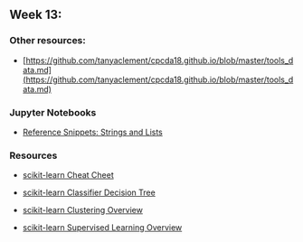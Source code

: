 ## Week 13:

<!--
check out Python cookbook on processing different data models:
https://utexas.instructure.com/courses/1216881/files/folder/Week_13?preview=44193290
-->
### Other resources:
- [https://github.com/tanyaclement/cpcda18.github.io/blob/master/tools_data.md](https://github.com/tanyaclement/cpcda18.github.io/blob/master/tools_data.md)

### Jupyter Notebooks

- [Reference Snippets: Strings and Lists](https://github.com/pcda17/pcda17.github.io/blob/master/Reference_Snippets_--_Strings_and_Lists.ipynb)


### Resources

- [scikit-learn Cheat Cheet](https://s3.amazonaws.com/assets.datacamp.com/blog_assets/Scikit_Learn_Cheat_Sheet_Python.pdf)

- [scikit-learn Classifier Decision Tree](http://scikit-learn.org/stable/tutorial/machine_learning_map/index.html)

- [scikit-learn Clustering Overview](http://scikit-learn.org/stable/modules/clustering.html)

- [scikit-learn Supervised Learning Overview](http://scikit-learn.org/stable/tutorial/statistical_inference/supervised_learning.html)

